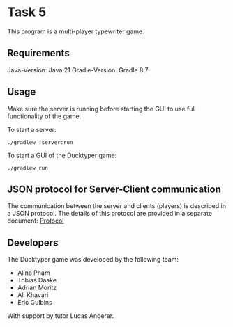 # Task 5
This program is a multi-player typewriter game.

## Requirements
Java-Version: Java 21
Gradle-Version: Gradle 8.7

## Usage
Make sure the server is running before starting the GUI to use full functionality of the game.

To start a server:
```
./gradlew :server:run
```

To start a GUI of the Ducktyper game:
```
./gradlew run
```

## JSON protocol for Server-Client communication
The communication between the server and clients (players) is described in a JSON protocol.
The details of this protocol are provided in a separate document:
[Protocol](project_planning/protocol.md)

## Developers
The Ducktyper game was developed by the following team:

- Alina Pham
- Tobias Daake
- Adrian Moritz
- Ali Khavari
- Eric Gulbins

With support by tutor Lucas Angerer.
